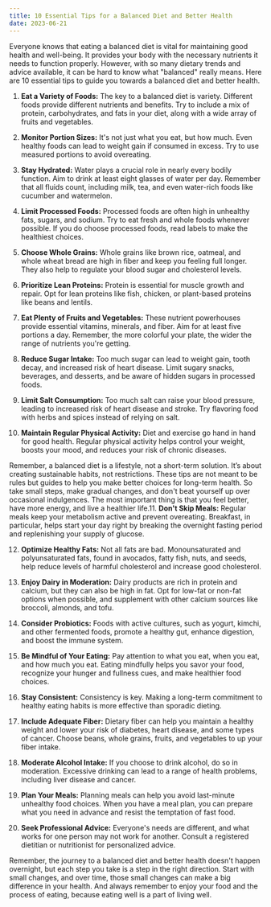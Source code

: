 ```yaml
---
title: 10 Essential Tips for a Balanced Diet and Better Health
date: 2023-06-21
---
```

Everyone knows that eating a balanced diet is vital for maintaining good health and well-being. It provides your body with the necessary nutrients it needs to function properly. However, with so many dietary trends and advice available, it can be hard to know what "balanced" really means. Here are 10 essential tips to guide you towards a balanced diet and better health.

1. **Eat a Variety of Foods:** The key to a balanced diet is variety. Different foods provide different nutrients and benefits. Try to include a mix of protein, carbohydrates, and fats in your diet, along with a wide array of fruits and vegetables.

2. **Monitor Portion Sizes:** It's not just what you eat, but how much. Even healthy foods can lead to weight gain if consumed in excess. Try to use measured portions to avoid overeating.

3. **Stay Hydrated:** Water plays a crucial role in nearly every bodily function. Aim to drink at least eight glasses of water per day. Remember that all fluids count, including milk, tea, and even water-rich foods like cucumber and watermelon.

4. **Limit Processed Foods:** Processed foods are often high in unhealthy fats, sugars, and sodium. Try to eat fresh and whole foods whenever possible. If you do choose processed foods, read labels to make the healthiest choices.

5. **Choose Whole Grains:** Whole grains like brown rice, oatmeal, and whole wheat bread are high in fiber and keep you feeling full longer. They also help to regulate your blood sugar and cholesterol levels.

6. **Prioritize Lean Proteins:** Protein is essential for muscle growth and repair. Opt for lean proteins like fish, chicken, or plant-based proteins like beans and lentils.

7. **Eat Plenty of Fruits and Vegetables:** These nutrient powerhouses provide essential vitamins, minerals, and fiber. Aim for at least five portions a day. Remember, the more colorful your plate, the wider the range of nutrients you're getting.

8. **Reduce Sugar Intake:** Too much sugar can lead to weight gain, tooth decay, and increased risk of heart disease. Limit sugary snacks, beverages, and desserts, and be aware of hidden sugars in processed foods.

9. **Limit Salt Consumption:** Too much salt can raise your blood pressure, leading to increased risk of heart disease and stroke. Try flavoring food with herbs and spices instead of relying on salt.

10. **Maintain Regular Physical Activity:** Diet and exercise go hand in hand for good health. Regular physical activity helps control your weight, boosts your mood, and reduces your risk of chronic diseases.

Remember, a balanced diet is a lifestyle, not a short-term solution. It’s about creating sustainable habits, not restrictions. These tips are not meant to be rules but guides to help you make better choices for long-term health. So take small steps, make gradual changes, and don't beat yourself up over occasional indulgences. The most important thing is that you feel better, have more energy, and live a healthier life.11. **Don't Skip Meals:** Regular meals keep your metabolism active and prevent overeating. Breakfast, in particular, helps start your day right by breaking the overnight fasting period and replenishing your supply of glucose.

12. **Optimize Healthy Fats:** Not all fats are bad. Monounsaturated and polyunsaturated fats, found in avocados, fatty fish, nuts, and seeds, help reduce levels of harmful cholesterol and increase good cholesterol.

13. **Enjoy Dairy in Moderation:** Dairy products are rich in protein and calcium, but they can also be high in fat. Opt for low-fat or non-fat options when possible, and supplement with other calcium sources like broccoli, almonds, and tofu.

14. **Consider Probiotics:** Foods with active cultures, such as yogurt, kimchi, and other fermented foods, promote a healthy gut, enhance digestion, and boost the immune system.

15. **Be Mindful of Your Eating:** Pay attention to what you eat, when you eat, and how much you eat. Eating mindfully helps you savor your food, recognize your hunger and fullness cues, and make healthier food choices.

16. **Stay Consistent:** Consistency is key. Making a long-term commitment to healthy eating habits is more effective than sporadic dieting.

17. **Include Adequate Fiber:** Dietary fiber can help you maintain a healthy weight and lower your risk of diabetes, heart disease, and some types of cancer. Choose beans, whole grains, fruits, and vegetables to up your fiber intake.

18. **Moderate Alcohol Intake:** If you choose to drink alcohol, do so in moderation. Excessive drinking can lead to a range of health problems, including liver disease and cancer.

19. **Plan Your Meals:** Planning meals can help you avoid last-minute unhealthy food choices. When you have a meal plan, you can prepare what you need in advance and resist the temptation of fast food.

20. **Seek Professional Advice:** Everyone's needs are different, and what works for one person may not work for another. Consult a registered dietitian or nutritionist for personalized advice.

Remember, the journey to a balanced diet and better health doesn't happen overnight, but each step you take is a step in the right direction. Start with small changes, and over time, those small changes can make a big difference in your health. And always remember to enjoy your food and the process of eating, because eating well is a part of living well.
